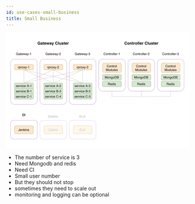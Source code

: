 ```yaml
---
id: use-cases-small-business
title: Small Business
---
```


<img src="/guide/img/turple05.png" alt="" width="640"/>

- The number of service is 3
- Need Mongodb and redis
- Need CI
- Small user number
- But they should not stop
- sometimes they need to scale out
- monitoring and logging can be optional